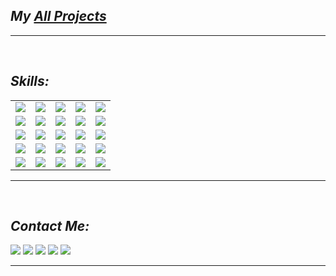  <h2><i> My <a href="https://github.com/Mishka-Sakhelashvili/All__Projects/blob/main/README.md"> All Projects </a> </i> </h2>
 <hr />
 <br />
 
<h2><i>Skills: </i></h2>
<table>
 <tbody>
  <tr>
   <td align="center" width="20%">
    <img src="https://img.shields.io/badge/HTML5-E34F26?style=for-the-badge&logo=html5&logoColor=white" />
   </td>
   <td align="center" width="20%">
    <img src="https://img.shields.io/badge/CSS3-1572B6?style=for-the-badge&logo=css3&logoColor=white" />
   </td>
   <td align="center" width="20%">
    <img src="https://img.shields.io/badge/Sass-CC6699?style=for-the-badge&logo=sass&logoColor=white" />
   </td>
   <td align="center" width="20%">
    <img src="https://img.shields.io/badge/Less-1D365D?style=for-the-badge&logo=sass&logoColor=white" />
   </td>
   <td align="center" width="20%">
    <img src="https://img.shields.io/badge/SCSS-CC6699?style=for-the-badge&logo=sass&logoColor=white" />
   </td>
  </tr
  
  <tr>
   <td align="center" width="20%">
    <img src="https://img.shields.io/badge/Bootstrap-563D7C?style=for-the-badge&logo=bootstrap&logoColor=white" />
   </td>
   <td align="center" width="20%">
    <img src="https://img.shields.io/badge/Material--UI-0081CB?style=for-the-badge&logo=material-ui&logoColor=white" />
   </td>
   <td align="center" width="20%">
    <img src="https://img.shields.io/badge/Tailwind_CSS-38B2AC?style=for-the-badge&logo=tailwind-css&logoColor=white" />
   </td>
   <td align="center" width="20%">
    <img src="https://img.shields.io/badge/styled--components-DB7093?style=for-the-badge&logo=styled-components&logoColor=white" />
   </td>
   <td align="center" width="20%">
    <img src="https://img.shields.io/badge/Materialize-B7472A?style=for-the-badge&logo=microsoft-powerpoint&logoColor=white" />
   </td>
  </tr>
  
  <tr>
   <td align="center" width="20%">
    <img src="https://img.shields.io/badge/JavaScript-F7DF1E?style=for-the-badge&logo=javascript&logoColor=black" />
   </td>
   <td align="center" width="20%">
    <img src="https://img.shields.io/badge/TypeScript-007ACC?style=for-the-badge&logo=typescript&logoColor=white" />
   </td>
   <td align="center" width="20%">
    <img src="https://img.shields.io/badge/Node.js-43853D?style=for-the-badge&logo=node.js&logoColor=white" />
   </td>
   <td align="center" width="20%">
    <img src="https://img.shields.io/badge/PHP-777BB4?style=for-the-badge&logo=php&logoColor=white" />
   </td>
   <td align="center" width="20%">
    <img src="https://img.shields.io/badge/Dart-0175C2?style=for-the-badge&logo=dart&logoColor=white" />
   </td>
  </tr>
  
  <tr>
   <td align="center" width="20%">
    <img src="https://img.shields.io/badge/React_Native-20232A?style=for-the-badge&logo=react&logoColor=61DAFB" />
   </td>
   <td align="center" width="20%">
    <img src="https://img.shields.io/badge/React-20232A?style=for-the-badge&logo=react&logoColor=61DAFB" />
   </td>
   <td align="center" width="20%">
    <img src="https://img.shields.io/badge/React_Router-CA4245?style=for-the-badge&logo=react-router&logoColor=white" />
   </td>
   <td align="center" width="20%">
    <img src="https://img.shields.io/badge/Redux-593D88?style=for-the-badge&logo=redux&logoColor=white" />
   </td>
   <td align="center" width="20%">
    <img src="https://img.shields.io/badge/reduxSaga-690?style=for-the-badge&logo=redux&logoColor=white" />
   </td>
  </tr>
  
  <tr>
   <td align="center" width="20%">
    <img src="https://img.shields.io/badge/Vue.js-35495E?style=for-the-badge&logo=vue.js&logoColor=4FC08D" />
   </td>
   <td align="center" width="20%">
    <img src="https://img.shields.io/badge/jQuery-0769AD?style=for-the-badge&logo=jquery&logoColor=white" />
   </td>
   <td align="center" width="20%">
    <img src="https://img.shields.io/badge/Express.js-404D59?style=for-the-badge" />
   </td>
   <td align="center" width="20%">
    <img src="https://img.shields.io/badge/MySQL-00000F?style=for-the-badge&logo=mysql&logoColor=white" />
   </td>
   <td align="center" width="20%">
    <img src="https://img.shields.io/badge/MongoDB-4EA94B?style=for-the-badge&logo=mongodb&logoColor=white" />
   </td>
  </tr>
 </tbody>
</table>
<hr />
<br />

<h2><i>Contact Me: </i></h2>
<a href="mailto:Mishka.Sakhelashvili@gmail.com"
  ><img
    src="https://img.shields.io/badge/Gmail-D14836?style=for-the-badge&logo=gmail&logoColor=white"
/></a>
<a href="https://www.facebook.com/mishka.sakhelashvili/"
  ><img
    src="https://img.shields.io/badge/Facebook-1877F2?style=for-the-badge&logo=facebook&logoColor=white"
/></a>
<a href="https://twitter.com/MiSakhelashvili"
  ><img
    src="https://img.shields.io/badge/Twitter-1DA1F2?style=for-the-badge&logo=twitter&logoColor=white"
/></a>
<a href="https://www.linkedin.com/in/mikheil-sakhelashvili-2886a31aa/"
  ><img
    src="https://img.shields.io/badge/LinkedIn-0077B5?style=for-the-badge&logo=linkedin&logoColor=white"
/></a>
<a href="https://github.com/Mishka-Sakhelashvili"
  ><img
    src="https://img.shields.io/badge/GitHub-100000?style=for-the-badge&logo=github&logoColor=white"
/></a>

 <hr />
 <br />
